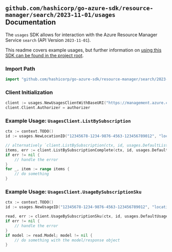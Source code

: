 
## `github.com/hashicorp/go-azure-sdk/resource-manager/search/2023-11-01/usages` Documentation

The `usages` SDK allows for interaction with the Azure Resource Manager Service `search` (API Version `2023-11-01`).

This readme covers example usages, but further information on [using this SDK can be found in the project root](https://github.com/hashicorp/go-azure-sdk/tree/main/docs).

### Import Path

```go
import "github.com/hashicorp/go-azure-sdk/resource-manager/search/2023-11-01/usages"
```


### Client Initialization

```go
client := usages.NewUsagesClientWithBaseURI("https://management.azure.com")
client.Client.Authorizer = authorizer
```


### Example Usage: `UsagesClient.ListBySubscription`

```go
ctx := context.TODO()
id := usages.NewLocationID("12345678-1234-9876-4563-123456789012", "locationValue")

// alternatively `client.ListBySubscription(ctx, id, usages.DefaultListBySubscriptionOperationOptions())` can be used to do batched pagination
items, err := client.ListBySubscriptionComplete(ctx, id, usages.DefaultListBySubscriptionOperationOptions())
if err != nil {
	// handle the error
}
for _, item := range items {
	// do something
}
```


### Example Usage: `UsagesClient.UsageBySubscriptionSku`

```go
ctx := context.TODO()
id := usages.NewUsageID("12345678-1234-9876-4563-123456789012", "locationValue", "usageValue")

read, err := client.UsageBySubscriptionSku(ctx, id, usages.DefaultUsageBySubscriptionSkuOperationOptions())
if err != nil {
	// handle the error
}
if model := read.Model; model != nil {
	// do something with the model/response object
}
```
